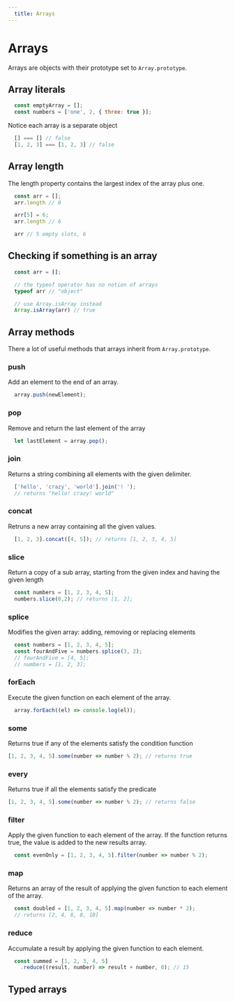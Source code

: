 ```yaml
---
  title: Arrays
---
```


# Arrays

Arrays are objects with their prototype set to `Array.prototype`.

## Array literals

```javascript
  const emptyArray = [];
  const numbers = ['one', 2, { three: true }];
```
Notice each array is a separate object
```javascript
  [] === [] // false
  [1, 2, 3] === [1, 2, 3] // false
```

## Array length
The length property contains the largest index of the array plus one.
```javascript
  const arr = [];
  arr.length // 0

  arr[5] = 6;
  arr.length // 6

  arr // 5 empty slots, 6
```

## Checking if something is an array
```javascript
  const arr = [];

  // the typeof operator has no notion of arrays
  typeof arr // "object"

  // use Array.isArray instead
  Array.isArray(arr) // true
```

## Array methods
There a lot of useful methods that arrays inherit from `Array.prototype`.

### push
Add an element to the end of an array.
```javascript
  array.push(newElement);
```

### pop
Remove and return the last element of the array
```javascript
  let lastElement = array.pop();
```

### join
Returns a string combining all elements with the given delimiter.
```javascript
  ['hello', 'crazy', 'world'].join('! ');
  // returns "hello! crazy! world"
```

### concat
Retruns a new array containing all the given values.
```javascript
  [1, 2, 3].concat([4, 5]); // returns [1, 2, 3, 4, 5]
```

### slice
Return a copy of a sub array,
starting from the given index and having the given length
```javascript
  const numbers = [1, 2, 3, 4, 5];
  numbers.slice(0,2); // returns [1, 2];
```

### splice
Modifies the given array:
adding, removing or replacing elements
```javascript
  const numbers = [1, 2, 3, 4, 5];
  const fourAndFive = numbers.splice(3, 2);
  // fourAndFive = [4, 5];
  // numbers = [1, 2, 3];
```

### forEach
Execute the given function on each element of the array.
```javascript
  array.forEach((el) => console.log(el));
```

### some
Returns true if any of the elements satisfy the condition function
```javascript
[1, 2, 3, 4, 5].some(number => number % 2); // returns true
```

### every
Returns true if all the elements satisfy the predicate
```javascript
[1, 2, 3, 4, 5].some(number => number % 2); // returns false
```

### filter
Apply the given function to each element of the array.
If the function returns true, the value is added to the new results array.
```javascript
  const evenOnly = [1, 2, 3, 4, 5].filter(number => number % 2);
```

### map
Returns an array of the result of applying
the given function to each element of the array.
```javascript
  const doubled = [1, 2, 3, 4, 5].map(number => number * 2);
  // returns [2, 4, 6, 8, 10]
```

### reduce
Accumulate a result by applying the given function to each element.
```javascript
  const summed = [1, 2, 3, 4, 5]
    .reduce((result, number) => result + number, 0); // 15
```

## Typed arrays
